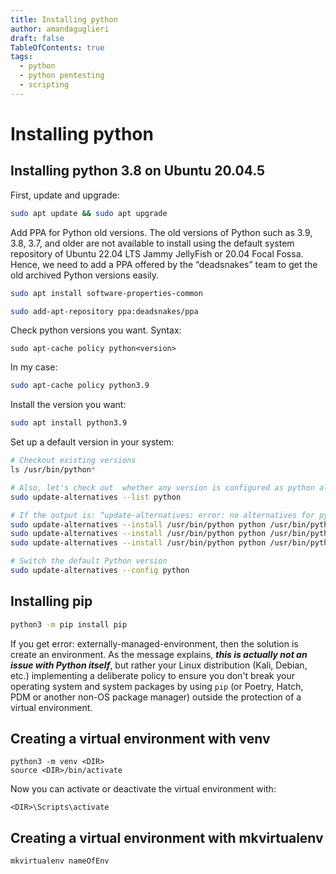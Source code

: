 ```yaml
---
title: Installing python
author: amandaguglieri
draft: false
TableOfContents: true
tags:
  - python
  - python pentesting
  - scripting
---
```


# Installing python


## Installing python 3.8 on Ubuntu 20.04.5

First, update and upgrade:

```bash
sudo apt update && sudo apt upgrade
```

Add PPA for Python old versions. The old versions of Python such as 3.9, 3.8, 3.7, and older are not available to install using the default system repository of Ubuntu 22.04 LTS Jammy JellyFish or 20.04 Focal Fossa. Hence, we need to add a PPA offered by the “deadsnakes” team to get the old archived Python versions easily.

```bash
sudo apt install software-properties-common
```

```bash
sudo add-apt-repository ppa:deadsnakes/ppa
```

Check python versions you want. Syntax:

```
sudo apt-cache policy python<version>
```

In my case:

```bash
sudo apt-cache policy python3.9
```

Install the version you want:

```bash
sudo apt install python3.9
```

Set up a default version in your system:

```bash
# Checkout existing versions
ls /usr/bin/python*

# Also, let's check out  whether any version is configured as python alternatives or not. For that run:
sudo update-alternatives --list python

# If the output is: “update-alternatives: error: no alternatives for python”. Then it means there are no alternatives that have been configured, hence let’s do some:
sudo update-alternatives --install /usr/bin/python python /usr/bin/python3.9 1
sudo update-alternatives --install /usr/bin/python python /usr/bin/python3.10 2
sudo update-alternatives --install /usr/bin/python python /usr/bin/python3.8 3

# Switch the default Python version 
sudo update-alternatives --config python
```

## Installing pip

```bash
python3 -m pip install pip
```

 If you get error: externally-managed-environment, then the solution is create an environment. As the message explains, _**this is actually not an issue with Python itself**_, but rather your Linux distribution (Kali, Debian, etc.) implementing a deliberate policy to ensure you don't break your operating system and system packages by using `pip` (or Poetry, Hatch, PDM or another non-OS package manager) outside the protection of a virtual environment.

## Creating a virtual environment with venv

```
python3 -m venv <DIR>
source <DIR>/bin/activate
```

Now you can activate or deactivate the virtual environment with:

```
<DIR>\Scripts\activate
```


## Creating a virtual environment with mkvirtualenv

```bash
mkvirtualenv nameOfEnv
```

